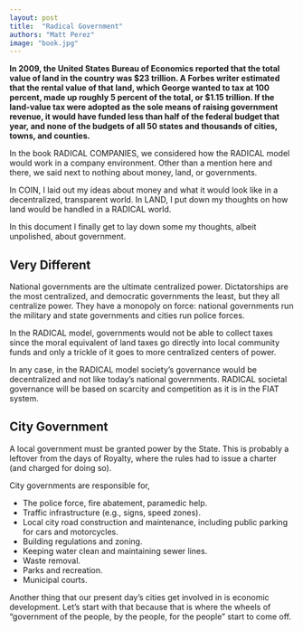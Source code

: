 ```yaml
---
layout: post
title:  "Radical Government"
authors: "Matt Perez"
image: "book.jpg"
---
```


**In 2009, the United States Bureau of Economics reported that the total value of land in the country was $23 trillion. A Forbes writer estimated that the rental value of that land, which George wanted to tax at 100 percent, made up roughly 5 percent of the total, or $1.15 trillion. If the land-value tax were adopted as the sole means of raising government revenue, it would have funded less than half of the federal budget that year, and none of the budgets of all 50 states and thousands of cities, towns, and counties.**

In the book RADICAL COMPANIES, we considered how the RADICAL model would work in a company environment. Other than a mention here and there, we said next to nothing about money, land, or governments.

In COIN, I laid out my ideas about money and what it would look like in a decentralized, transparent world. In LAND, I put down my thoughts on how land would be handled in a RADICAL world.

In this document I finally get to lay down some my thoughts, albeit unpolished, about government.

## Very Different

National governments are the ultimate centralized power. Dictatorships are the most centralized, and democratic governments the least, but they all centralize power. They have a monopoly on force: national governments run the military and state governments and cities run police forces.

In the RADICAL model, governments would not be able to collect taxes since the moral equivalent of land taxes go directly into local community funds and only a trickle of it goes to more centralized centers of power.

In any case, in the RADICAL model society’s governance would be decentralized and not like today’s national governments. RADICAL societal governance will be based on scarcity and competition as it is in the FIAT system.

## City Government

A local government must be granted power by the State. This is probably a leftover from the days of Royalty, where the rules had to issue a charter (and charged for doing so).

City governments are responsible for,

- The police force, fire abatement, paramedic help.
- Traffic infrastructure (e.g., signs, speed zones).
- Local city road construction and maintenance, including public parking for cars and motorcycles.
- Building regulations and zoning.
- Keeping water clean and maintaining sewer lines.
- Waste removal.
- Parks and recreation.
- Municipal courts.

Another thing that our present day’s cities get involved in is economic development. Let’s start with that because that is where the wheels of “government of the people, by the people, for the people” start to come off.

